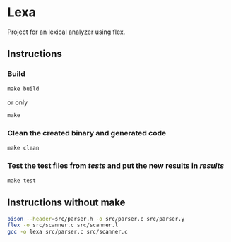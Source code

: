# Lexa
Project for an lexical analyzer using flex.

## Instructions

### Build

```Makefile
make build
```

or only 

```Makefile
make
```

### Clean the created binary and generated code

```Makefile
make clean
```

### Test the test files from _tests_ and put the new results in _results_

```Makefile
make test
```

## Instructions without make

```bash
bison --header=src/parser.h -o src/parser.c src/parser.y
flex -o src/scanner.c src/scanner.l
gcc -o lexa src/parser.c src/scanner.c
```

